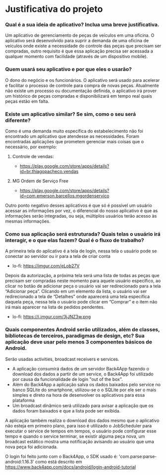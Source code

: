 # Justificativa do projeto

### Qual é a sua ideia de aplicativo? Inclua uma breve justificativa.
Um aplicativo de gerenciamento de peças de veículos em uma oficina. O aplicativo será desenvolvido para suprir a demanda de uma oficina de veículos onde existe a necessidade do controle das peças que precisam ser compradas, outro requisito é que essa aplicação precisa ser acessada a qualquer momento com facilidade (através de um dispositivo mobile).

### Quem usará seu aplicativo e por que eles o usarão?
O dono do negócio e os funcionários. O aplicativo será usado para acelerar e facilitar o processo de controle para compra de novas peças. Atualmente não existe um processo ou documentação definida, o aplicativo irá prover um histórico de peças compradas e disponibilizará em tempo real quais peças estão em falta.

### Existe um aplicativo similar? Se sim, como o seu será diferente?
Como é uma demanda muito específica do estabelecimento não foi encontrado um aplicativo que atendesse as necessidades. Foram encontradas  aplicações que prometem gerenciar mais coisas que o necessário, por exemplo:

 1. Controle de vendas:
    - https://play.google.com/store/apps/details?id=br.thiagopacheco.vendas
   
 2. MG Ordem de Serviço Free
    - https://play.google.com/store/apps/details?id=com.emerson.barcellos.mgordenservico

Outro ponto negativo desses aplicativos é que só é possível um usuário acessar as informações por vez, o diferencial do nosso aplicativo é que as informações serão integradas, ou seja, múltiplos usuários terão acesso às mesmas informações.

### Como sua aplicação será estruturada? Quais telas o usuário irá interagir, e o que elas fazem? Qual é o fluxo de trabalho?
A primeira tela do aplicativo é a tela de login, nessa tela o usuário pode se conectar ao servidor ou ir para a tela de criar conta
- lo-fi: https://imgur.com/eLob27V

Depois da autorização, a próxima tela será uma lista de todas as peças que precisam ser compradas neste momento para aquele usuário específico, ao clicar no botão de adicionar peça o usuário vai ser redirecionado para a tela “Adicionar peça”. Clicando em um elemento da lista, o usuário vai ser redirecionado a tela de “Detalhes” onde aparecerá uma tela específica daquela peça, nessa tela o usuário pode clicar em “Comprar” e o item não irá mais aparecer na lista de pedidos pendentes.
- lo-fi: https://i.imgur.com/3jJNZ3w.png
	
### Quais componentes Android serão utilizados, além de classes, bibliotecas de terceiros, paradigmas de design, etc? Sua aplicação deve usar pelo menos 3 componentes básicos de Android.
Serão usadas activities, broadcast receivers e services.
- A aplicação consumirá dados de um servidor Back4App fazendo o download dos dados a partir de um service, o Back4App foi utilizado por causa da funcionalidade de login "out of the box".
- Além do Back4App a aplicação salva os dados baixados pelo service no banco SQLite do smartphone, utilizou-se o o SQLite por ele ser o mais simples e direto na hora de desenvolver os aplicativos para essa plataforma
- Um broadcast dinâmico será utilizado para avisar a aplicação que os dados foram baixados e que a lista pode ser exibida.

A aplicação também realiza o download dos dados mesmo que o aplicativo não esteja em primeiro plano, para isso é utilizado o JobScheduler para executar o service de tempos em tempos, o usuário pode configurar esse tempo e quando o service terminar, se existir alguma peça nova, um broadcast estático mostra uma notificação avisando ao usuário que uma nova peça foi adicionada.

O login foi feito junto com o Back4App, o SDK usado é: 'com.parse:parse-android:1.16.3' como está descrito em
https://www.back4app.com/docs/android/login-android-tutorial

